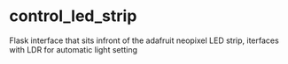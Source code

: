 # control_led_strip
Flask interface that sits infront of the adafruit neopixel LED strip, iterfaces with LDR for automatic light setting
